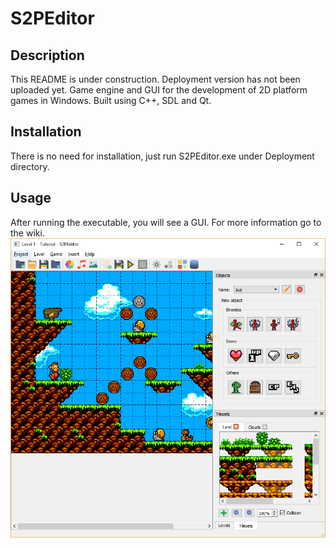 # S2PEditor
## Description
This README is under construction. Deployment version has not been uploaded yet.
Game engine and GUI for the development of 2D platform games in Windows. Built using C++, SDL and Qt.
## Installation
There is no need for installation, just run S2PEditor.exe under Deployment directory.
## Usage
After running the executable, you will see a GUI. For more information go to the wiki.
![Screenshot 1](S2PEditor/assets/images/screenshot1.png)




